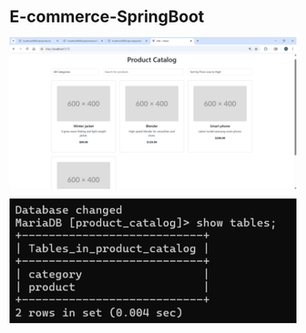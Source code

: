 # E-commerce-SpringBoot

![Developed ecommerce website](images/product-catlog-website.png)

![Developed backend database ](images/Back-end-database.png)